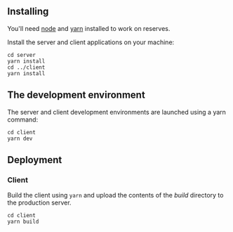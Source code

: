 ## Installing

You'll need [node](https://nodejs.org/en/download/) and [yarn](https://classic.yarnpkg.com/en/) installed to work on reserves.

Install the server and client applications on your machine:

```shell script
cd server
yarn install
cd ../client
yarn install
```

## The development environment

The server and client development environments are launched using a yarn command:

```shell script
cd client
yarn dev
```

## Deployment

### Client

Build the client using `yarn` and upload the contents of the _build_ directory to the production server.

```shell script
cd client
yarn build
```